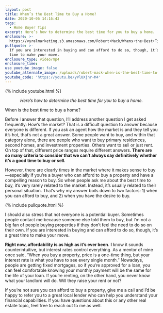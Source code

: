 ```yaml
---
layout: post
title: When’s the Best Time to Buy a Home?
date: 2020-10-06 14:16:43
tags:
  - Home Buyer Tips
excerpt: Here’s how to determine the best time for you to buy a home.
enclosure: >-
  https://vyralmarketing.s3.amazonaws.com/Robert+Mack/Whens+the+Best+Time+to+Buy+a+Home_.mp4
pullquote: >-
  If you are interested in buying and can afford to do so, though, it’s a great
  time to make your move.
enclosure_type: video/mp4
enclosure_time:
use_youtube_image: false
youtube_alternate_image: /uploads/robert-mack-when-is-the-best-time-to-buy-a-home-yt.jpg
youtube_code: 'https://youtu.be/yVlUXjnr-M4'
---
```


{% include youtube.html %}

<p style="text-align: center;"><em>Here’s how to determine the best time for you to buy a home.</em></p>

When is the best time to buy a home?

Before I answer that question, I’ll address another question I get asked frequently: How’s the market? That is a difficult question to answer because everyone is different. If you ask an agent how the market is and they tell you it’s hot, that’s not a great answer. Some people want to buy, and within that category alone, there are people who want to buy primary residences, second homes, and investment properties. Others want to sell or just rent. On top of that, different price ranges require different answers. **There are so many criteria to consider that we can’t always say definitively whether it’s a good time to buy or sell.&nbsp;**

However, there are clearly times in the market where it makes sense to buy—especially if you’re a buyer who can afford to buy a property and have a compelling reason to buy. So when people ask me about the best time to buy, it’s very rarely related to the market. Instead, it’s usually related to their personal situation. That’s why my answer boils down to two factors: 1) when you can afford to buy, and 2) when you have the desire to buy.&nbsp;

{% include pullquote.html %}

I should also stress that not everyone is a potential buyer. Sometimes people contact me because someone else told them to buy, but I’m not a big fan of people buying properties if they don’t feel the need to do so on their own. If you are interested in buying and can afford to do so, though, it’s a great time to make your move.&nbsp;

**Right now, affordability is as high as it’s ever been.** I know it sounds counterintuitive, but interest rates control everything. As a mentor of mine once said, “When you buy a property, price is a one-time thing, but your interest rate is what you have to see every single month.” Nowadays, people are getting fixed mortgages, so if you’re approved for a loan, you can feel comfortable knowing your monthly payment will be the same for the life of your loan. If you’re renting, on the other hand, you never know what your landlord will do. Will they raise your rent or not?

If you’re not sure you can afford to buy a property, give me a call and I’d be happy to refer you to a great local lender who can help you understand your financial capabilities. If you have questions about this or any other real estate topic, feel free to reach out to me as well.&nbsp;